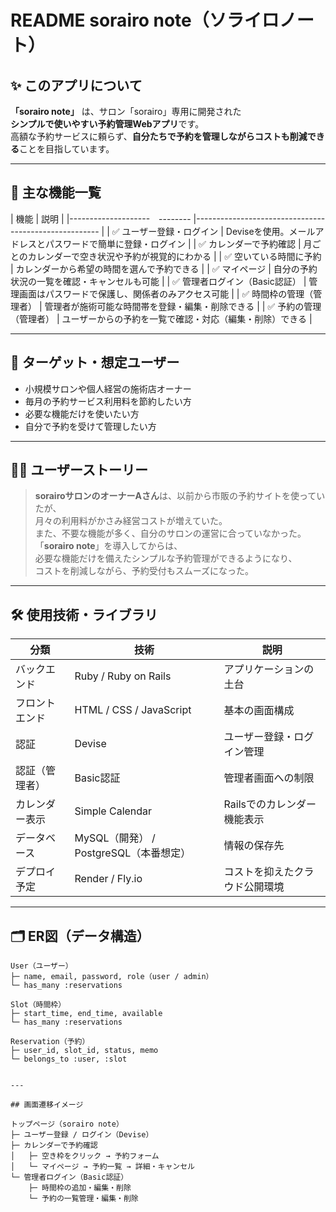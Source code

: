 # README sorairo note（ソライロノート）
## ✨ このアプリについて 

**「sorairo note」** は、サロン「sorairo」専用に開発された  
**シンプルで使いやすい予約管理Webアプリ**です。  
高額な予約サービスに頼らず、**自分たちで予約を管理しながらコストも削減できる**ことを目指しています。

---

## 🧩 主な機能一覧
| 機能                        	| 説明                                                   	|
|--------------------　--------	|------------------------------------------------------	|
| ✅ ユーザー登録・ログイン      	| Deviseを使用。メールアドレスとパスワードで簡単に登録・ログイン 	|
| ✅ カレンダーで予約確認        	| 月ごとのカレンダーで空き状況や予約が視覚的にわかる             	|
| ✅ 空いている時間に予約        	| カレンダーから希望の時間を選んで予約できる                     	|
| ✅ マイページ                 	| 自分の予約状況の一覧を確認・キャンセルも可能                   	|
| ✅ 管理者ログイン（Basic認証） 	| 管理画面はパスワードで保護し、関係者のみアクセス可能           	|
| ✅ 時間枠の管理（管理者）      	| 管理者が施術可能な時間帯を登録・編集・削除できる               	|
| ✅ 予約の管理（管理者）        	| ユーザーからの予約を一覧で確認・対応（編集・削除）できる       	|

---

## 🎯 ターゲット・想定ユーザー

- 小規模サロンや個人経営の施術店オーナー
- 毎月の予約サービス利用料を節約したい方
- 必要な機能だけを使いたい方
- 自分で予約を受けて管理したい方

---

## 🧑‍💻 ユーザーストーリー

> **sorairoサロンのオーナーAさん**は、以前から市販の予約サイトを使っていたが、  
> 月々の利用料がかさみ経営コストが増えていた。  
> また、不要な機能が多く、自分のサロンの運営に合っていなかった。  
> 「**sorairo note**」を導入してからは、  
> 必要な機能だけを備えたシンプルな予約管理ができるようになり、  
> コストを削減しながら、予約受付もスムーズになった。

---

## 🛠 使用技術・ライブラリ
| 分類           	| 技術                                   	| 説明                           	|
|----------------	|----------------------------------------	|--------------------------------	|
| バックエンド   	| Ruby / Ruby on Rails                   	| アプリケーションの土台         	|
| フロントエンド 	| HTML / CSS / JavaScript                	| 基本の画面構成                 	|
| 認証           	| Devise                                 	| ユーザー登録・ログイン管理     	|
| 認証（管理者） 	| Basic認証                              	|  管理者画面への制限            	|
| カレンダー表示 	| Simple Calendar                        	| Railsでのカレンダー機能表示    	|
| データベース   	| MySQL（開発） / PostgreSQL（本番想定） 	| 情報の保存先                   	|
| デプロイ予定   	| Render / Fly.io                        	| コストを抑えたクラウド公開環境 	|

---

## 🗂 ER図（データ構造）

```plaintext
User（ユーザー）
├─ name, email, password, role（user / admin）
└─ has_many :reservations

Slot（時間枠）
├─ start_time, end_time, available
└─ has_many :reservations

Reservation（予約）
├─ user_id, slot_id, status, memo
└─ belongs_to :user, :slot


---

## 画面遷移イメージ

トップページ（sorairo note）
├─ ユーザー登録 / ログイン（Devise）
├─ カレンダーで予約確認
│   ├─ 空き枠をクリック → 予約フォーム
│   └─ マイページ → 予約一覧 → 詳細・キャンセル
└─ 管理者ログイン（Basic認証）
    ├─ 時間枠の追加・編集・削除
    └─ 予約の一覧管理・編集・削除
